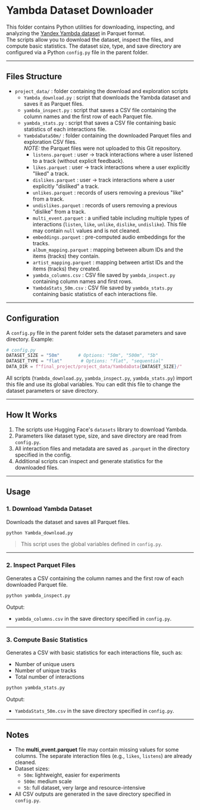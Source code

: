 # Yambda Dataset Downloader

This folder contains Python utilities for downloading, inspecting, and analyzing the [Yandex Yambda dataset](https://huggingface.co/datasets/yandex/yambda) in Parquet format.  
The scripts allow you to download the dataset, inspect the files, and compute basic statistics. The dataset size, type, and save directory are configured via a Python `config.py` file in the parent folder.

---

## Files Structure

- `project_data/` : folder containing the download and exploration scripts
  - `Yambda_download.py` : script that downloads the Yambda dataset and saves it as Parquet files.
  - `yambda_inspect.py` : script that saves a CSV file containing the column names and the first row of each Parquet file.
  - `yambda_stats.py` : script that saves a CSV file containing basic statistics of each interactions file.
  - `YambdaData50m/` : folder containing the downloaded Parquet files and exploration CSV files.  
    *NOTE:* the Parquet files were not uploaded to this Git repository.
    - `listens.parquet` : user → track interactions where a user listened to a track (without explicit feedback).
    - `likes.parquet` : user → track interactions where a user explicitly "liked" a track.
    - `dislikes.parquet` : user → track interactions where a user explicitly "disliked" a track.
    - `unlikes.parquet` : records of users removing a previous "like" from a track.
    - `undislikes.parquet` : records of users removing a previous "dislike" from a track.
    - `multi_event.parquet` : a unified table including multiple types of interactions (`listen`, `like`, `unlike`, `dislike`, `undislike`). This file may contain `null` values and is not cleaned.
    - `embeddings.parquet` : pre-computed audio embeddings for the tracks.
    - `album_mapping.parquet` : mapping between album IDs and the items (tracks) they contain.
    - `artist_mapping.parquet` : mapping between artist IDs and the items (tracks) they created.
    - `yambda_columns.csv` : CSV file saved by `yambda_inspect.py` containing column names and first rows.
    - `YambdaStats_50m.csv` : CSV file saved by `yambda_stats.py` containing basic statistics of each interactions file.

---

## Configuration

A `config.py` file in the parent folder sets the dataset parameters and save directory. Example:

```python
# config.py
DATASET_SIZE = "50m"       # Options: "50m", "500m", "5b"
DATASET_TYPE = "flat"       # Options: "flat", "sequential"
DATA_DIR = f"final_project/project_data/YambdaData{DATASET_SIZE}/"
```

All scripts (`Yambda_download.py`, `yambda_inspect.py`, `yambda_stats.py`) import this file and use its global variables. You can edit this file to change the dataset parameters or save directory.

---

## How It Works

1. The scripts use Hugging Face's `datasets` library to download Yambda.
2. Parameters like dataset type, size, and save directory are read from `config.py`.
3. All interaction files and metadata are saved as `.parquet` in the directory specified in the config.
4. Additional scripts can inspect and generate statistics for the downloaded files.

---

## Usage

### 1. Download Yambda Dataset
Downloads the dataset and saves all Parquet files.

```bash
python Yambda_download.py
```

> This script uses the global variables defined in `config.py`.

---

### 2. Inspect Parquet Files
Generates a CSV containing the column names and the first row of each downloaded Parquet file.

```bash
python yambda_inspect.py
```

Output:
- `yambda_columns.csv` in the save directory specified in `config.py`.

---

### 3. Compute Basic Statistics
Generates a CSV with basic statistics for each interactions file, such as:
- Number of unique users
- Number of unique tracks
- Total number of interactions

```bash
python yambda_stats.py
```

Output:
- `YambdaStats_50m.csv` in the save directory specified in `config.py`.

---

## Notes

- The **multi_event.parquet** file may contain missing values for some columns. The separate interaction files (e.g., `likes`, `listens`) are already cleaned.
- Dataset sizes:
  - `50m`: lightweight, easier for experiments
  - `500m`: medium scale
  - `5b`: full dataset, very large and resource-intensive
- All CSV outputs are generated in the save directory specified in `config.py`.


